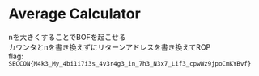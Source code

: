 # Average Calculator  
nを大きくすることでBOFを起こせる  
カウンタとnを書き換えずにリターンアドレスを書き換えてROP  
flag: `SECCON{M4k3_My_4bi1i7i3s_4v3r4g3_in_7h3_N3x7_Lif3_cpwWz9jpoCmKYBvf}`  
